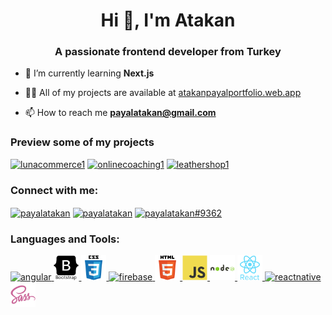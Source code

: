 <h1 align="center">Hi 👋, I'm Atakan</h1>
<h3 align="center">A passionate frontend developer from Turkey</h3>

- 🌱 I’m currently learning **Next.js**

- 👨‍💻 All of my projects are available at [atakanpayalportfolio.web.app](atakanpayalportfolio.web.app)

- 📫 How to reach me **payalatakan@gmail.com**

<h3 align="left">Preview some of my projects</h3>
<a href="https://ibb.co/SJ1JC2P"><img src="https://i.ibb.co/WsdsJQ6/lunacommerce1.png" alt="lunacommerce1" border="0"></a>
<a href="https://ibb.co/0h26DqV"><img src="https://i.ibb.co/qkjcyBF/onlinecoaching1.png" alt="onlinecoaching1" border="0"></a>
<a href="https://ibb.co/KNwM0ny"><img src="https://i.ibb.co/q05ty61/leathershop1.png" alt="leathershop1" border="0"></a>


<h3 align="left">Connect with me:</h3>
<p align="left">
<a href="https://linkedin.com/in/payalatakan" target="blank"><img align="center" src="https://raw.githubusercontent.com/rahuldkjain/github-profile-readme-generator/master/src/images/icons/Social/linked-in-alt.svg" alt="payalatakan" height="30" width="40" /></a>
<a href="https://instagram.com/payalatakan" target="blank"><img align="center" src="https://raw.githubusercontent.com/rahuldkjain/github-profile-readme-generator/master/src/images/icons/Social/instagram.svg" alt="payalatakan" height="30" width="40" /></a>
<a href="https://discord.gg/payalatakan#9362" target="blank"><img align="center" src="https://raw.githubusercontent.com/rahuldkjain/github-profile-readme-generator/master/src/images/icons/Social/discord.svg" alt="payalatakan#9362" height="30" width="40" /></a>
</p>

<h3 align="left">Languages and Tools:</h3>
<p align="left"> <a href="https://angular.io" target="_blank" rel="noreferrer"> <img src="https://angular.io/assets/images/logos/angular/angular.svg" alt="angular" width="40" height="40"/> </a> <a href="https://getbootstrap.com" target="_blank" rel="noreferrer"> <img src="https://raw.githubusercontent.com/devicons/devicon/master/icons/bootstrap/bootstrap-plain-wordmark.svg" alt="bootstrap" width="40" height="40"/> </a> <a href="https://www.w3schools.com/css/" target="_blank" rel="noreferrer"> <img src="https://raw.githubusercontent.com/devicons/devicon/master/icons/css3/css3-original-wordmark.svg" alt="css3" width="40" height="40"/> </a> <a href="https://firebase.google.com/" target="_blank" rel="noreferrer"> <img src="https://www.vectorlogo.zone/logos/firebase/firebase-icon.svg" alt="firebase" width="40" height="40"/> </a> <a href="https://www.w3.org/html/" target="_blank" rel="noreferrer"> <img src="https://raw.githubusercontent.com/devicons/devicon/master/icons/html5/html5-original-wordmark.svg" alt="html5" width="40" height="40"/> </a> <a href="https://developer.mozilla.org/en-US/docs/Web/JavaScript" target="_blank" rel="noreferrer"> <img src="https://raw.githubusercontent.com/devicons/devicon/master/icons/javascript/javascript-original.svg" alt="javascript" width="40" height="40"/> </a> <a href="https://nodejs.org" target="_blank" rel="noreferrer"> <img src="https://raw.githubusercontent.com/devicons/devicon/master/icons/nodejs/nodejs-original-wordmark.svg" alt="nodejs" width="40" height="40"/> </a> <a href="https://reactjs.org/" target="_blank" rel="noreferrer"> <img src="https://raw.githubusercontent.com/devicons/devicon/master/icons/react/react-original-wordmark.svg" alt="react" width="40" height="40"/> </a> <a href="https://reactnative.dev/" target="_blank" rel="noreferrer"> <img src="https://reactnative.dev/img/header_logo.svg" alt="reactnative" width="40" height="40"/> </a> <a href="https://sass-lang.com" target="_blank" rel="noreferrer"> <img src="https://raw.githubusercontent.com/devicons/devicon/master/icons/sass/sass-original.svg" alt="sass" width="40" height="40"/> </a> </p>


